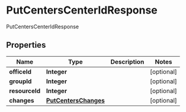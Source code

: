 

# PutCentersCenterIdResponse

PutCentersCenterIdResponse
## Properties

Name | Type | Description | Notes
------------ | ------------- | ------------- | -------------
**officeId** | **Integer** |  |  [optional]
**groupId** | **Integer** |  |  [optional]
**resourceId** | **Integer** |  |  [optional]
**changes** | [**PutCentersChanges**](PutCentersChanges.md) |  |  [optional]



